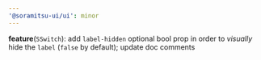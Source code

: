 ```yaml
---
'@soramitsu-ui/ui': minor
---
```


**feature**(`SSwitch`): add `label-hidden` optional bool prop in order to _visually_ hide the `label` (`false` by default); update doc comments
